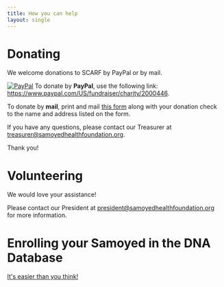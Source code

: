 ```yaml
---
title: How you can help
layout: single
---
```


# Donating

We welcome donations to SCARF by PayPal or by mail.

<a class="img-href" href="https://www.paypal.com/US/fundraiser/charity/2000446"><img src="/img/paypal.jpg" alt="PayPal" /></a> To donate by **PayPal**, use the following link: <https://www.paypal.com/US/fundraiser/charity/2000446>.

To donate by **mail**, print and mail [this form](/files/SCARF_Donation_Form.pdf) along with your donation check to the name and address listed on the form.

If you have any questions, please contact our Treasurer at [treasurer@samoyedhealthfoundation.org](mailto:treasurer@samoyedhealthfoundation.org?subject=Donating).

Thank you!

# Volunteering

We would love your assistance!

Please contact our President at [president@samoyedhealthfoundation.org](mailto:president@samoyedhealthfoundation.org?subject=Volunteering) for more information.

# Enrolling your Samoyed in the DNA Database

[It's easier than you think!](/databases/adding-your-samoyed)
